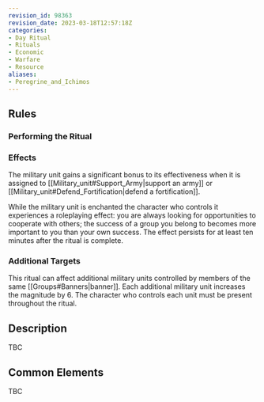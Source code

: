 ```yaml
---
revision_id: 98363
revision_date: 2023-03-18T12:57:18Z
categories:
- Day Ritual
- Rituals
- Economic
- Warfare
- Resource
aliases:
- Peregrine_and_Ichimos
---
```




## Rules


### Performing the Ritual
 



### Effects
The military unit gains a significant bonus to its effectiveness when it is assigned to [[Military_unit#Support_Army|support an army]] or [[Military_unit#Defend_Fortification|defend a fortification]]. 

While the military unit is enchanted the character who controls it experiences a roleplaying effect: you are always looking for opportunities to cooperate with others; the success of a group you belong to becomes more important to you than your own success. The effect persists for at least ten minutes after the ritual is complete.





### Additional Targets
This ritual can affect additional military units controlled by members of the same [[Groups#Banners|banner]]. Each additional military unit increases the magnitude by 6. The character who controls each unit must be present throughout the ritual.
## Description
TBC
## Common Elements
TBC




